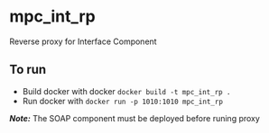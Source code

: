 # mpc_int_rp

Reverse proxy for Interface Component

## To run

- Build docker with docker `docker build -t mpc_int_rp .`
- Run docker with `docker run -p 1010:1010 mpc_int_rp`

**_Note:_** The SOAP component must be deployed before runing proxy
